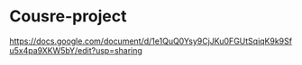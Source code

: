 # Cousre-project
https://docs.google.com/document/d/1e1QuQ0Ysy9CjJKu0FGUtSqiqK9k9Sfu5x4pa9XKW5bY/edit?usp=sharing

